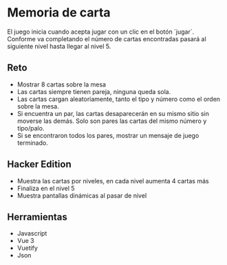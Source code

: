 # Memoria de carta
El juego inicia cuando acepta jugar con un clic en el botón ´jugar´. Conforme va completando el número de cartas encontradas pasará al siguiente nivel hasta llegar al nivel 5.
## Reto
- Mostrar 8 cartas sobre la mesa
- Las cartas siempre tienen pareja, ninguna queda sola.
- Las cartas cargan aleatoriamente, tanto el tipo y número como el orden sobre la mesa.
- Si encuentra un par, las cartas desaparecerán en su mismo sitio sin moverse las demás. Solo son pares las cartas del mismo número y tipo/palo.
- Si se encontraron todos los pares, mostrar un mensaje de juego terminado.
## Hacker Edition
- Muestra las cartas por niveles, en cada nivel aumenta 4 cartas más
- Finaliza en el nivel 5
- Muestra pantallas dinámicas al pasar de nivel
## Herramientas
- Javascript
- Vue 3
- Vuetify
- Json




